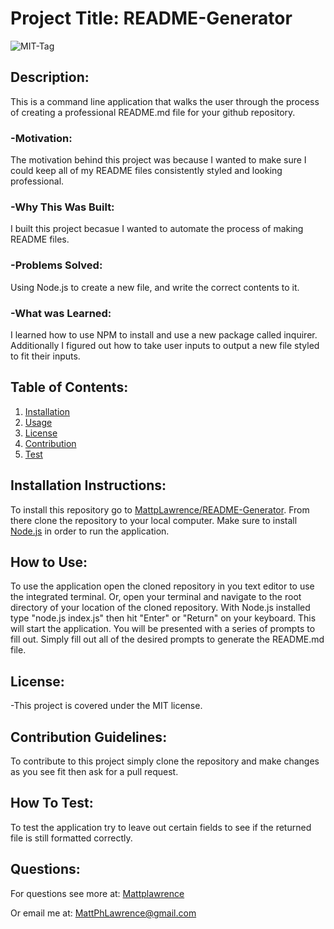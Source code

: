 # Project Title: README-Generator

![MIT-Tag](https://shields.io/badge/license-MIT-green)

## Description:

This is a command line application that walks the user through the process of creating a professional README.md file for your github repository.

### -Motivation:

The motivation behind this project was because I wanted to make sure I could keep all of my README files consistently styled and looking professional.

### -Why This Was Built:

I built this project becasue I wanted to automate the process of making README files.

### -Problems Solved:

Using Node.js to create a new file, and write the correct contents to it.

### -What was Learned:

I learned how to use NPM to install and use a new package called inquirer. Additionally I figured out how to take user inputs to output a new file styled to fit their inputs.

## Table of Contents:

1. [Installation](#install)
2. [Usage](#usage)
3. [License](#license)
4. [Contribution](#contribution)
5. [Test](#test)

## Installation Instructions: <a name="install"></a>

To install this repository go to [MattpLawrence/README-Generator](https://github.com/MattpLawrence/README-Generator). From there clone the repository to your local computer. Make sure to install [Node.js](https://nodejs.org/en/download/) in order to run the application.

## How to Use: <a name="usage"></a>

To use the application open the cloned repository in you text editor to use the integrated terminal. Or, open your terminal and navigate to the root directory of your location of the cloned repository. With Node.js installed type "node.js index.js" then hit "Enter" or "Return" on your keyboard. This will start the application. You will be presented with a series of prompts to fill out. Simply fill out all of the desired prompts to generate the README.md file.

## License: <a name="license"></a>

-This project is covered under the MIT license.

## Contribution Guidelines: <a name="contribution"></a>

To contribute to this project simply clone the repository and make changes as you see fit then ask for a pull request.

## How To Test: <a name="test"></a>

To test the application try to leave out certain fields to see if the returned file is still formatted correctly.

## Questions: <a name="username"></a>

For questions see more at:
[Mattplawrence](https://github.com/MattpLawrence)

Or email me at: MattPhLawrence@gmail.com
